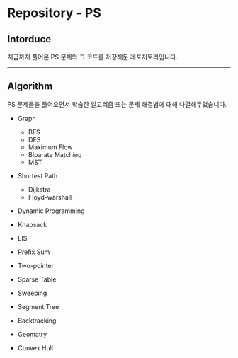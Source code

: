 # Repository - PS

## Intorduce
지금까지 풀어온 PS 문제와 그 코드를 저장해둔 레포지토리입니다.

---
## Algorithm
PS 문제들을 풀어오면서 학습한 알고리즘 또는 문제 해결법에 대해 나열해두었습니다.

- Graph
  - BFS
  - DFS
  - Maximum Flow
  - Biparate Matching
  - MST

- Shortest Path
  - Dijkstra
  - Floyd-warshall

- Dynamic Programming
- Knapsack
- LIS
- Prefix Sum
- Two-pointer


- Sparse Table

- Sweeping
- Segment Tree
- Backtracking

- Geomatry
- Convex Hull
